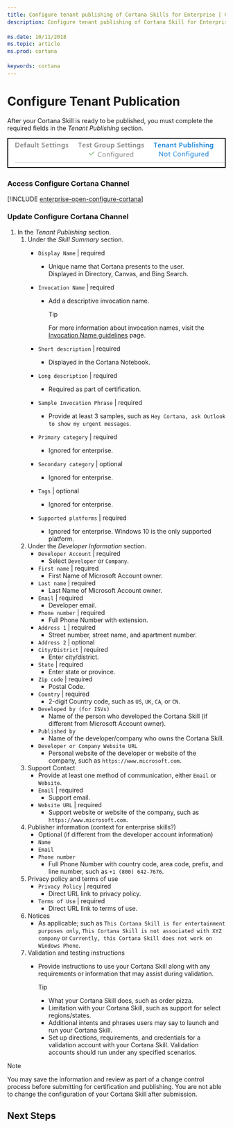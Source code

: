 ```yaml
---  
title: Configure tenant publishing of Cortana Skills for Enterprise | Cortana Skills Kit for Enterprise
description: Configure tenant publishing of Cortana Skill for Enterprise. 

ms.date: 10/11/2018
ms.topic: article
ms.prod: cortana

keywords: cortana
---  
```


# Configure Tenant Publication  

After your Cortana Skill is ready to be published, you must complete the required fields in the *Tenant Publishing* section.  

![Tenant Publishing - not configured](./media/images/enterprise-tenant_publishing-not_configured.png)  

### Access Configure Cortana Channel  

[!INCLUDE [enterprise-open-configure-cortana](../../includes/enterprise-open-configure-cortana.md)]  

### Update Configure Cortana Channel  

1.  In the *Tenant Publishing* section.  
    1.  Under the *Skill Summary* section.  
        *   `Display Name` | required  
            *   Unique name that Cortana presents to the user.  
                Displayed in Directory, Canvas, and Bing Search.  
        *   `Invocation Name` | required  
            *   Add a descriptive invocation name.  
                
                >[!TIP]
                > For more information about invocation names, visit the [Invocation Name guidelines](../skills/cortana-invocation-guidelines.md) page.  
                
        *   `Short description` | required  
            *   Displayed in the Cortana Notebook.  
        *   `Long description` | required  
            *   Required as part of certification.  
        *   `Sample Invocation Phrase` | required  
            *   Provide at least 3 samples, such as `Hey Cortana, ask Outlook to show my urgent messages`.  
        *   `Primary category` | required  
            *   Ignored for enterprise.  
        *   `Secondary category` | optional  
            *   Ignored for enterprise.  
        *   `Tags` | optional  
            *   Ignored for enterprise.  
        *   `Supported platforms` | required  
            *   Ignored for enterprise. Windows 10 is the only supported platform.  
    2.  Under the *Developer Information* section.  
        *   `Developer Account` | required  
            *   Select `Developer` or `Company`.  
        *   `First name` | required  
            *   First Name of Microsoft Account owner.  
        *   `Last name` | required  
            *   Last Name of Microsoft Account owner.  
        *   `Email` | required  
            *   Developer email.  
        *   `Phone number` | required  
            *   Full Phone Number with extension.  
        *   `Address 1` | required  
            *   Street number, street name, and apartment number.  
        *   `Address 2` | optional  
        *   `City/District` | required  
            *   Enter city/district.  
        *   `State` | required  
            *   Enter state or province.  
        *   `Zip code` | required  
            *   Postal Code.  
        *   `Country` | required  
            *   2-digit Country code, such as `US`, `UK`, `CA`, or `CN`.  
        *   `Developed by (for ISVs)`  
            *   Name of the person who developed the Cortana Skill (if different from Microsoft Account owner).  
        *   `Published by`  
            *   Name of the developer/company who owns the Cortana Skill.  
        *   `Developer or Company Website URL`  
            *   Personal website of the developer or website of the company, such as `https://www.microsoft.com`.  
    3.  Support Contact  
        *   Provide at least one method of communication, either `Email` or `Website`.  
        *   `Email` | required  
            *   Support email.  
        *   `Website URL` | required  
            *   Support website or website of the company, such as `https://www.microsoft.com`.  
    4.  Publisher information (context for enterprise skills?)  
        *   Optional (if different from the developer account information)  
        *   `Name`  
        *   `Email`  
        *   `Phone number`  
            *   Full Phone Number with country code, area code, prefix, and line number, such as `+1 (800) 642-7676`.  
    5.  Privacy policy and terms of use  
        *   `Privacy Policy` | required  
            *   Direct URL link to privacy policy.  
        *   `Terms of Use` | required  
            *   Direct URL link to terms of use.  
    6.  Notices  
        *   As applicable; such as `This Cortana Skill is for entertainment purposes only`, `This Cortana Skill is not associated with XYZ company` or `Currently, this Cortana Skill does not work on Windows Phone`.  
    7.  Validation and testing instructions  
        *   Provide instructions to use your Cortana Skill along with any requirements or information that may assist during validation.  
            
            >[!TIP]
            > *   What your Cortana Skill does, such as order pizza.  
            > *   Limitation with your Cortana Skill, such as support for select regions/states.  
            > *   Additional intents and phrases users may say to launch and run your Cortana Skill.  
            > *   Set up directions, requirements, and credentials for a validation account with your Cortana Skill. Validation accounts should run under any specified scenarios.  
            
>[!NOTE]
> You may save the information and review as part of a change control process before submitting for certification and publishing. You are not able to change the configuration of your Cortana Skill after submission.  

## Next Steps  

